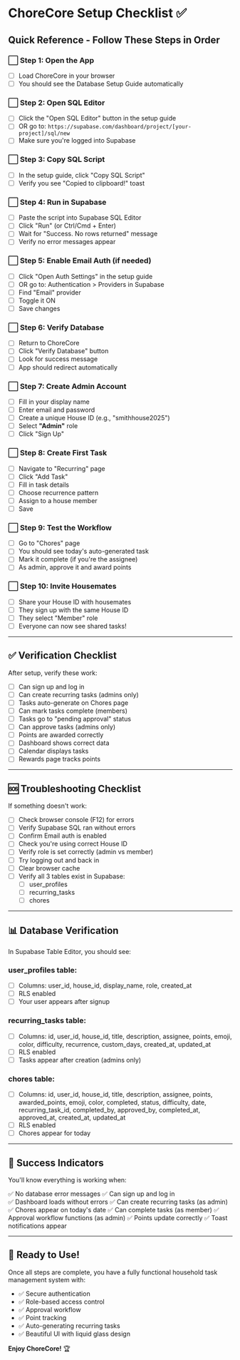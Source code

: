 # ChoreCore Setup Checklist ✅

## Quick Reference - Follow These Steps in Order

### ⬜ Step 1: Open the App
- [ ] Load ChoreCore in your browser
- [ ] You should see the Database Setup Guide automatically

### ⬜ Step 2: Open SQL Editor  
- [ ] Click the "Open SQL Editor" button in the setup guide
- [ ] OR go to: `https://supabase.com/dashboard/project/[your-project]/sql/new`
- [ ] Make sure you're logged into Supabase

### ⬜ Step 3: Copy SQL Script
- [ ] In the setup guide, click "Copy SQL Script"
- [ ] Verify you see "Copied to clipboard!" toast

### ⬜ Step 4: Run in Supabase
- [ ] Paste the script into Supabase SQL Editor
- [ ] Click "Run" (or Ctrl/Cmd + Enter)
- [ ] Wait for "Success. No rows returned" message
- [ ] Verify no error messages appear

### ⬜ Step 5: Enable Email Auth (if needed)
- [ ] Click "Open Auth Settings" in the setup guide
- [ ] OR go to: Authentication > Providers in Supabase
- [ ] Find "Email" provider
- [ ] Toggle it ON
- [ ] Save changes

### ⬜ Step 6: Verify Database
- [ ] Return to ChoreCore
- [ ] Click "Verify Database" button
- [ ] Look for success message
- [ ] App should redirect automatically

### ⬜ Step 7: Create Admin Account
- [ ] Fill in your display name
- [ ] Enter email and password
- [ ] Create a unique House ID (e.g., "smithhouse2025")
- [ ] Select **"Admin"** role
- [ ] Click "Sign Up"

### ⬜ Step 8: Create First Task
- [ ] Navigate to "Recurring" page
- [ ] Click "Add Task"
- [ ] Fill in task details
- [ ] Choose recurrence pattern
- [ ] Assign to a house member
- [ ] Save

### ⬜ Step 9: Test the Workflow
- [ ] Go to "Chores" page
- [ ] You should see today's auto-generated task
- [ ] Mark it complete (if you're the assignee)
- [ ] As admin, approve it and award points

### ⬜ Step 10: Invite Housemates
- [ ] Share your House ID with housemates
- [ ] They sign up with the same House ID
- [ ] They select "Member" role
- [ ] Everyone can now see shared tasks!

---

## ✅ Verification Checklist

After setup, verify these work:

- [ ] Can sign up and log in
- [ ] Can create recurring tasks (admins only)
- [ ] Tasks auto-generate on Chores page
- [ ] Can mark tasks complete (members)
- [ ] Tasks go to "pending approval" status
- [ ] Can approve tasks (admins only)
- [ ] Points are awarded correctly
- [ ] Dashboard shows correct data
- [ ] Calendar displays tasks
- [ ] Rewards page tracks points

---

## 🆘 Troubleshooting Checklist

If something doesn't work:

- [ ] Check browser console (F12) for errors
- [ ] Verify Supabase SQL ran without errors
- [ ] Confirm Email auth is enabled
- [ ] Check you're using correct House ID
- [ ] Verify role is set correctly (admin vs member)
- [ ] Try logging out and back in
- [ ] Clear browser cache
- [ ] Verify all 3 tables exist in Supabase:
  - [ ] user_profiles
  - [ ] recurring_tasks  
  - [ ] chores

---

## 📊 Database Verification

In Supabase Table Editor, you should see:

### user_profiles table:
- [ ] Columns: user_id, house_id, display_name, role, created_at
- [ ] RLS enabled
- [ ] Your user appears after signup

### recurring_tasks table:
- [ ] Columns: id, user_id, house_id, title, description, assignee, points, emoji, color, difficulty, recurrence, custom_days, created_at, updated_at
- [ ] RLS enabled
- [ ] Tasks appear after creation (admins only)

### chores table:
- [ ] Columns: id, user_id, house_id, title, description, assignee, points, awarded_points, emoji, color, completed, status, difficulty, date, recurring_task_id, completed_by, approved_by, completed_at, approved_at, created_at, updated_at
- [ ] RLS enabled
- [ ] Chores appear for today

---

## 🎯 Success Indicators

You'll know everything is working when:

✅ No database error messages
✅ Can sign up and log in  
✅ Dashboard loads without errors
✅ Can create recurring tasks (as admin)
✅ Chores appear on today's date
✅ Can complete tasks (as member)
✅ Approval workflow functions (as admin)
✅ Points update correctly
✅ Toast notifications appear

---

## 🚀 Ready to Use!

Once all steps are complete, you have a fully functional household task management system with:

- ✅ Secure authentication
- ✅ Role-based access control
- ✅ Approval workflow
- ✅ Point tracking
- ✅ Auto-generating recurring tasks
- ✅ Beautiful UI with liquid glass design

**Enjoy ChoreCore!** 🏆
